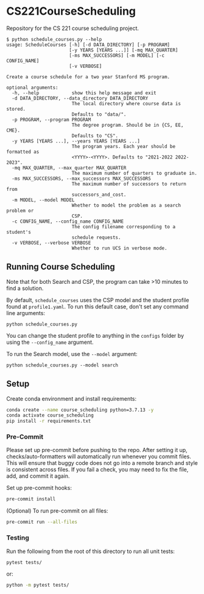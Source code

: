 # CS221CourseScheduling
Repository for the CS 221 course scheduling project.

```
$ python schedule_courses.py --help
usage: ScheduleCourses [-h] [-d DATA_DIRECTORY] [-p PROGRAM]
                       [-y YEARS [YEARS ...]] [-mq MAX_QUARTER]
                       [-ms MAX_SUCCESSORS] [-m MODEL] [-c CONFIG_NAME]
                       [-v VERBOSE]

Create a course schedule for a two year Stanford MS program.

optional arguments:
  -h, --help            show this help message and exit
  -d DATA_DIRECTORY, --data_directory DATA_DIRECTORY
                        The local directory where course data is stored.
                        Defaults to "data/".
  -p PROGRAM, --program PROGRAM
                        The degree program. Should be in {CS, EE, CME}.
                        Defaults to "CS".
  -y YEARS [YEARS ...], --years YEARS [YEARS ...]
                        The program years. Each year should be formatted as
                        <YYYY>-<YYYY>. Defaults to "2021-2022 2022-2023".
  -mq MAX_QUARTER, --max_quarter MAX_QUARTER
                        The maximum number of quarters to graduate in.
  -ms MAX_SUCCESSORS, --max_successors MAX_SUCCESSORS
                        The maximum number of successors to return from
                        successors_and_cost.
  -m MODEL, --model MODEL
                        Whether to model the problem as a search problem or
                        CSP.
  -c CONFIG_NAME, --config_name CONFIG_NAME
                        The config filename corresponding to a student's
                        schedule requests.
  -v VERBOSE, --verbose VERBOSE
                        Whether to run UCS in verbose mode.
```

## Running Course Scheduling
Note that for both Search and CSP, the program can take >10 minutes to find a solution.

By default, `schedule_courses` uses the CSP model and the student profile found at `profile1.yaml`. To run this default case,
don't set any command line arguments:
```
python schedule_courses.py
```
You can change the student profile to anything in the `configs` folder by using the `--config_name` argument.

To run the Search model, use the `--model` argument:
```
python schedule_courses.py --model search
```

## Setup
Create conda environment and install requirements:
```sh
conda create --name course_scheduling python=3.7.13 -y
conda activate course_scheduling
pip install -r requirements.txt
```

### Pre-Commit
Please set up pre-commit before pushing to the repo. After setting it up, checks/auto-formatters will automatically run whenever you commit files. This will ensure that buggy code does not go into a remote branch and style is consistent across files. If you fail a check, you may need to fix the file, add, and commit it again.

Set up pre-commit hooks:
```sh
pre-commit install
```

(Optional) To run pre-commit on all files:
```sh
pre-commit run --all-files
```

### Testing
Run the following from the root of this directory to run all unit tests:
```sh
pytest tests/
```
or:
```sh
python -m pytest tests/
```
